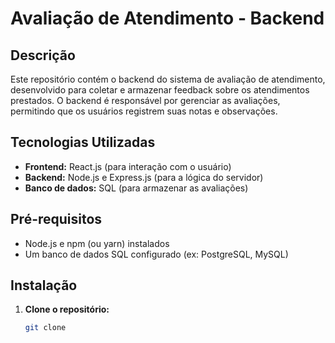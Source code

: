 # Avaliação de Atendimento - Backend

## Descrição
Este repositório contém o backend do sistema de avaliação de atendimento, desenvolvido para coletar e armazenar feedback sobre os atendimentos prestados. O backend é responsável por gerenciar as avaliações, permitindo que os usuários registrem suas notas e observações.

## Tecnologias Utilizadas
* **Frontend:** React.js (para interação com o usuário)
* **Backend:** Node.js e Express.js (para a lógica do servidor)
* **Banco de dados:** SQL (para armazenar as avaliações)

## Pré-requisitos
* Node.js e npm (ou yarn) instalados
* Um banco de dados SQL configurado (ex: PostgreSQL, MySQL)

## Instalação
1. **Clone o repositório:**
   ```bash
   git clone